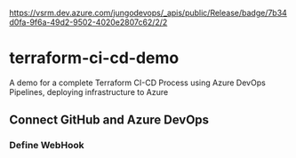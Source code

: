 https://vsrm.dev.azure.com/jungodevops/_apis/public/Release/badge/7b34d0fa-9f6a-49d2-9502-4020e2807c62/2/2

# terraform-ci-cd-demo

A demo for a complete Terraform CI-CD Process using Azure DevOps Pipelines, deploying infrastructure to Azure

## Connect GitHub and Azure DevOps

### Define WebHook
